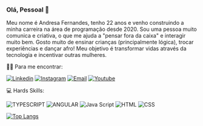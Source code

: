 ### Olá, Pessoal :star_struck:

Meu nome é Andresa Fernandes, tenho 22 anos e venho construindo a minha carreira na área de programação desde 2020. Sou uma pessoa muito comunica e criativa, o que me ajuda a "pensar fora da caixa" e interagir muito bem. Gosto muito de ensinar crianças (principalmente lógica), trocar experiências e dançar afro! Meu objetivo é transformar vidas através da tecnologia e incentivar outras mulheres. 

:curly_haired_woman: Para me encontrar:

[![Linkedin](https://img.shields.io/badge/LinkedIn-0077B5?style=for-the-badge&logo=linkedin&logoColor=white)](https://www.linkedin.com/in/andresa-fernandes-9271ba1ba/)
[![Instagram](https://img.shields.io/badge/Instagram-E4405F?style=for-the-badge&logo=instagram&logoColor=white)](https://www.instagram.com/desafernandes_/)
[![Email](https://img.shields.io/badge/Gmail-D14836?style=for-the-badge&logo=gmail&logoColor=white)](mailto:andresa.ifba@gmail.com)
[![Youtube](https://img.shields.io/badge/YouTube-FF0000?style=for-the-badge&logo=youtube&logoColor=white)](https://www.youtube.com/channel/UCkIGX0s2YvvZhrGizmKh8iQ)

:computer: Hards Skills: 

![TYPESCRIPT](https://img.shields.io/badge/TypeScript-007ACC?style=for-the-badge&logo=typescript&logoColor=white)
![ANGULAR](https://img.shields.io/badge/AngularJS-E23237?style=for-the-badge&logo=angularjs&logoColor=white)
![Java Script](https://img.shields.io/badge/JavaScript-323330?style=for-the-badge&logo=javascript&logoColor=F7DF1E)
![HTML](https://img.shields.io/badge/HTML5-E34F26?style=for-the-badge&logo=html5&logoColor=white)
![CSS](https://img.shields.io/badge/CSS-239120?&style=for-the-badge&logo=css3&logoColor=white)

[![Top Langs](https://github-readme-stats.vercel.app/api/top-langs/?username=andresa43&layout=compact)](https://github.com/anuraghazra/github-readme-stats)
